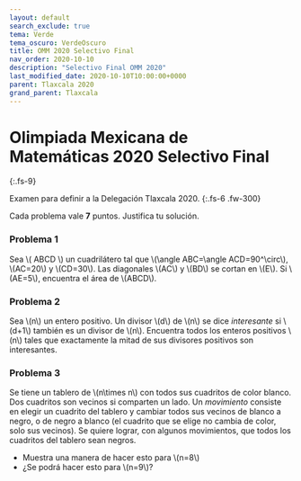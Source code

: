 ```yaml
---
layout: default
search_exclude: true
tema: Verde
tema_oscuro: VerdeOscuro
title: OMM 2020 Selectivo Final
nav_order: 2020-10-10
description: "Selectivo Final OMM 2020"
last_modified_date: 2020-10-10T10:00:00+0000
parent: Tlaxcala 2020
grand_parent: Tlaxcala
---
```


# Olimpiada Mexicana de Matemáticas&nbsp;<span class="deg-sitio deg-sitio-texto">2020</span> Selectivo Final
{:.fs-9}

Examen para definir a la Delegación Tlaxcala <span class="deg-sitio deg-sitio-texto">2020</span>.
{:.fs-6 .fw-300}

Cada problema vale **7** puntos. Justifica tu solución.

### Problema&nbsp;<span class="deg-sitio deg-sitio-texto">1</span>

Sea \\( ABCD \\) un cuadrilátero tal que \\(\angle ABC=\angle ACD=90^\circ\\), \\(AC=20\\) y \\(CD=30\\). Las diagonales \\(AC\\) y \\(BD\\) se cortan en \\(E\\). Si \\(AE=5\\), encuentra el área de \\(ABCD\\).

### Problema&nbsp;<span class="deg-sitio deg-sitio-texto">2</span>

Sea \\(n\\) un entero positivo. Un divisor \\(d\\) de \\(n\\) se dice *interesante* si \\(d+1\\) también es un divisor de \\(n\\). Encuentra todos los enteros positivos \\(n\\) tales que exactamente la mitad de sus divisores positivos son interesantes.

### Problema&nbsp;<span class="deg-sitio deg-sitio-texto">3</span>

Se tiene un tablero de \\(n\times n\\) con todos sus cuadritos de color blanco. Dos cuadritos son vecinos si comparten un lado. Un *movimiento* consiste en elegir un cuadrito del tablero y cambiar todos sus vecinos de blanco a negro, o de negro a blanco (el cuadrito que se elige no cambia de color, solo sus vecinos). Se quiere lograr, con algunos movimientos, que todos los cuadritos del tablero sean negros.

* Muestra una manera de hacer esto para \\(n=8\\)
* ¿Se podrá hacer esto para \\(n=9\\)?


